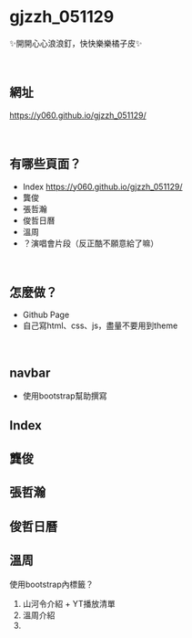 # gjzzh_051129
✨開開心心浪浪釘，快快樂樂橘子皮✨

<br>

## 網址
https://y060.github.io/gjzzh_051129/

<br>

## 有哪些頁面？
* Index
  https://y060.github.io/gjzzh_051129/
* 龔俊
* 張哲瀚
* 俊哲日曆
* 溫周
* ？演唱會片段（反正酷不願意給了嘛）

<br>

## 怎麼做？
* Github Page
* 自己寫html、css、js，盡量不要用到theme

<br>

## navbar
* 使用bootstrap幫助撰寫

## Index

## 龔俊

## 張哲瀚

## 俊哲日曆

## 溫周
使用bootstrap內標籤？
1. 山河令介紹 + YT播放清單
2. 溫周介紹
3. 

